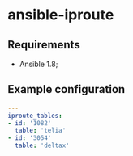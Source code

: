 # ansible-iproute

## Requirements

* Ansible 1.8;

## Example configuration

```yaml
---
iproute_tables:
- id: '1082'
  table: 'telia'
- id: '3054'
  table: 'deltax'
```
